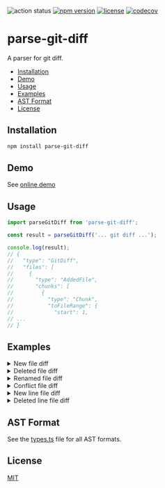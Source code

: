 ![action status](https://github.com/yeonjuan/parse-git-diff/actions/workflows/main.yml/badge.svg?branch=main)
[![npm version](https://badge.fury.io/js/parse-git-diff.svg)](https://www.npmjs.com/package/parse-git-diff)
[![license](https://img.shields.io/badge/License-MIT-yellow.svg)](./LICENSE)
[![codecov](https://codecov.io/gh/yeonjuan/parse-git-diff/branch/main/graph/badge.svg?token=J1FUY9P07I)](https://codecov.io/gh/yeonjuan/parse-git-diff)

# parse-git-diff

A parser for git diff.

- [Installation](#installation)
- [Demo](#demo)
- [Usage](#usage)
- [Examples](#examples)
- [AST Format](#ast-format)
- [License](#license)

## Installation

```bash
npm install parse-git-diff
```

## Demo

See [online demo](https://yeonjuan.github.io/parse-git-diff/)

## Usage

```js
import parseGitDiff from 'parse-git-diff';

const result = parseGitDiff('... git diff ...');

console.log(result);
// {
//   "type": "GitDiff",
//   "files": [
//     {
//       "type": "AddedFile",
//       "chunks": [
//         {
//           "type": "Chunk",
//           "toFileRange": {
//             "start": 1,
// ...
// }
```

## Examples

<details>
<summary> New file diff </summary>

### Input

<!-- start:new-file-input -->

```diff
diff --git a/newfile.md b/newfile.md
new file mode 100644
index 0000000..aa39060
--- /dev/null
+++ b/newfile.md
@@ -0,0 +1 @@
+newfile
```

<!-- end:new-file-input -->

### Output

<!-- start:new-file-output -->

```json
{
  "type": "GitDiff",
  "files": [
    {
      "type": "AddedFile",
      "chunks": [
        {
          "type": "Chunk",
          "toFileRange": {
            "start": 1,
            "lines": 1
          },
          "fromFileRange": {
            "start": 0,
            "lines": 0
          },
          "changes": [
            {
              "type": "AddedLine",
              "lineAfter": 1,
              "content": "newfile"
            }
          ]
        }
      ],
      "path": "newfile.md"
    }
  ]
}
```

<!-- end:new-file-output -->

</details>

<details>
<summary> Deleted file diff </summary>

### Input

<!-- start:deleted-file-input -->

```diff
diff --git a/newfile.md b/newfile.md
deleted file mode 100644
index aa39060..0000000
--- a/newfile.md
+++ /dev/null
@@ -1 +0,0 @@
-newfile
```

<!-- end:deleted-file-input -->

### Output

<!-- start:deleted-file-output -->

```json
{
  "type": "GitDiff",
  "files": [
    {
      "type": "DeletedFile",
      "chunks": [
        {
          "type": "Chunk",
          "toFileRange": {
            "start": 0,
            "lines": 0
          },
          "fromFileRange": {
            "start": 1,
            "lines": 1
          },
          "changes": [
            {
              "type": "DeletedLine",
              "lineBefore": 1,
              "content": "newfile"
            }
          ]
        }
      ],
      "path": "newfile.md"
    }
  ]
}
```

<!-- end:deleted-file-output -->

</details>

<details>
<summary> Renamed file diff </summary>

### Input

<!-- start:renamed-file-input -->

```diff
diff --git a/newfile.md b/rename.md
similarity index 100%
rename from newfile.md
rename to rename.md
```

<!-- end:renamed-file-input -->

### Output

<!-- start:renamed-file-output -->

```json
{
  "type": "GitDiff",
  "files": [
    {
      "type": "RenamedFile",
      "pathAfter": "rename.md",
      "pathBefore": "newfile.md",
      "chunks": []
    }
  ]
}
```

<!-- end:renamed-file-output -->

</details>

<details>
<summary> Conflict file diff </summary>

### Input

<!-- start:conflict-file-input -->

```diff
diff --cc README.md
index 2445f65,f4b8569..0000000
--- a/README.md
+++ b/README.md
@@@ -8,7 -8,7 +8,11 @@@
  npm install parse-git-diff


++<<<<<<< HEAD
 +## a
++=======
+ ## b
++>>>>>>> branch-b

  - [demo](https://yeonjuan.github.io/parse-git-diff/)


```

<!-- end:conflict-file-input -->

### Output

<!-- start:conflict-file-output -->

```json
{
  "type": "GitDiff",
  "files": [
    {
      "type": "ChangedFile",
      "chunks": [
        {
          "type": "CombinedChunk",
          "fromFileRangeA": {
            "start": 8,
            "lines": 7
          },
          "fromFileRangeB": {
            "start": 8,
            "lines": 7
          },
          "toFileRange": {
            "start": 8,
            "lines": 11
          },
          "changes": [
            {
              "type": "UnchangedLine",
              "lineBefore": 8,
              "lineAfter": 8,
              "content": " npm install parse-git-diff"
            },
            {
              "type": "UnchangedLine",
              "lineBefore": 9,
              "lineAfter": 9,
              "content": " "
            },
            {
              "type": "UnchangedLine",
              "lineBefore": 10,
              "lineAfter": 10,
              "content": " "
            },
            {
              "type": "AddedLine",
              "lineAfter": 11,
              "content": "+<<<<<<< HEAD"
            },
            {
              "type": "UnchangedLine",
              "lineBefore": 11,
              "lineAfter": 12,
              "content": "+## a"
            },
            {
              "type": "AddedLine",
              "lineAfter": 13,
              "content": "+======="
            },
            {
              "type": "AddedLine",
              "lineAfter": 14,
              "content": " ## b"
            },
            {
              "type": "AddedLine",
              "lineAfter": 15,
              "content": "+>>>>>>> branch-b"
            },
            {
              "type": "UnchangedLine",
              "lineBefore": 12,
              "lineAfter": 16,
              "content": " "
            },
            {
              "type": "UnchangedLine",
              "lineBefore": 13,
              "lineAfter": 17,
              "content": " - [demo](https://yeonjuan.github.io/parse-git-diff/)"
            },
            {
              "type": "UnchangedLine",
              "lineBefore": 14,
              "lineAfter": 18,
              "content": " "
            },
            {
              "type": "UnchangedLine",
              "lineBefore": 15,
              "lineAfter": 19,
              "content": " "
            }
          ]
        }
      ],
      "path": "README.md"
    }
  ]
}
```

<!-- end:conflict-file-output -->

</details>

<details>
<summary> New line file diff </summary>

### Input

<!-- start:new-line-input -->

```diff
diff --git a/rename.md b/rename.md
index aa39060..0e05564 100644
--- a/rename.md
+++ b/rename.md
@@ -1 +1,2 @@
 newfile
+newline
```

<!-- end:new-line-input -->

### Output

<!-- start:new-line-output -->

```json
{
  "type": "GitDiff",
  "files": [
    {
      "type": "ChangedFile",
      "chunks": [
        {
          "type": "Chunk",
          "toFileRange": {
            "start": 1,
            "lines": 2
          },
          "fromFileRange": {
            "start": 1,
            "lines": 1
          },
          "changes": [
            {
              "type": "UnchangedLine",
              "lineBefore": 1,
              "lineAfter": 1,
              "content": "newfile"
            },
            {
              "type": "AddedLine",
              "lineAfter": 2,
              "content": "newline"
            }
          ]
        }
      ],
      "path": "rename.md"
    }
  ]
}
```

<!-- end:new-line-output -->

</details>

<details>
<summary> Deleted line file diff </summary>

### Input

<!-- start:deleted-line-input -->

```diff
diff --git a/rename.md b/rename.md
index 0e05564..aa39060 100644
--- a/rename.md
+++ b/rename.md
@@ -1,2 +1 @@
 newfile
-newline
```

<!-- end:deleted-line-input -->

### Output

<!-- start:deleted-line-output -->

```json
{
  "type": "GitDiff",
  "files": [
    {
      "type": "ChangedFile",
      "chunks": [
        {
          "type": "Chunk",
          "toFileRange": {
            "start": 1,
            "lines": 1
          },
          "fromFileRange": {
            "start": 1,
            "lines": 2
          },
          "changes": [
            {
              "type": "UnchangedLine",
              "lineBefore": 1,
              "lineAfter": 1,
              "content": "newfile"
            },
            {
              "type": "DeletedLine",
              "lineBefore": 2,
              "content": "newline"
            }
          ]
        }
      ],
      "path": "rename.md"
    }
  ]
}
```

<!-- end:deleted-line-output -->

<!-- start:message-line-input -->

```diff
diff --git a/rename.md b/rename.md
index 0e05564..aa39060 100644
--- a/rename.md
+++ b/rename.md
@@ -1,2 +1 @@
 newfile
-newline
+newline
\ No newline at end of file
diff --git a/rename2.md b/rename2.md
index 0e05564..aa39060 100644
--- a/rename2.md
+++ b/rename2.md
@@ -1,2 +1 @@
 newfile2
-newline2
+newline2
\ No newline at end of file

```

<!-- end:message-line-input -->

<!-- start:message-line-output -->

```json
{
  "type": "GitDiff",
  "files": [
    {
      "type": "ChangedFile",
      "chunks": [
        {
          "type": "Chunk",
          "toFileRange": {
            "start": 1,
            "lines": 1
          },
          "fromFileRange": {
            "start": 1,
            "lines": 2
          },
          "changes": [
            {
              "type": "UnchangedLine",
              "lineBefore": 1,
              "lineAfter": 1,
              "content": "newfile"
            },
            {
              "type": "DeletedLine",
              "lineBefore": 2,
              "content": "newline"
            },
            {
              "type": "AddedLine",
              "lineAfter": 2,
              "content": "newline"
            },
            {
              "type": "MessageLine",
              "content": "No newline at end of file"
            }
          ]
        }
      ],
      "path": "rename.md"
    },
    {
      "type": "ChangedFile",
      "chunks": [
        {
          "type": "Chunk",
          "toFileRange": {
            "start": 1,
            "lines": 1
          },
          "fromFileRange": {
            "start": 1,
            "lines": 2
          },
          "changes": [
            {
              "type": "UnchangedLine",
              "lineBefore": 1,
              "lineAfter": 1,
              "content": "newfile2"
            },
            {
              "type": "DeletedLine",
              "lineBefore": 2,
              "content": "newline2"
            },
            {
              "type": "AddedLine",
              "lineAfter": 2,
              "content": "newline2"
            },
            {
              "type": "MessageLine",
              "content": "No newline at end of file"
            }
          ]
        }
      ],
      "path": "rename2.md"
    }
  ]
}
```

<!-- end:message-line-output -->

</details>

## AST Format

See the [types.ts](https://github.com/yeonjuan/parse-git-diff/blob/main/src/types.ts) file for all AST formats.

## License

[MIT](./LICENSE)
